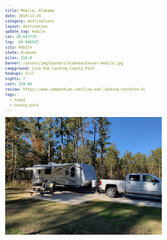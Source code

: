```yaml
---
title: Mobile, Alabama
date: 2019-11-24
category: destinations
layout: destination
update_tag: mobile
lat: 30.693779
lng: -88.046543
city: Mobile
state: Alabama
miles: 256.8
banner: /assets/img/banners/alabama/banner-mobile.jpg
campground: Live Oak Landing County Park
hookups: Full
nights: 7
cost: 220.00
review: https://www.campendium.com/live-oak-landing-stockton-al
tags:
  - loop2
  - county-park
---
```


<img src="/assets/img/destinations/alabama/mobile.jpg" />
